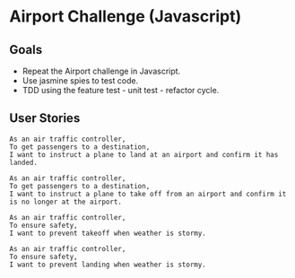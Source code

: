 # Airport Challenge (Javascript)

## Goals
- Repeat the Airport challenge in Javascript.
- Use jasmine spies to test code.
- TDD using the feature test - unit test - refactor cycle.

## User Stories

```
As an air traffic controller,
To get passengers to a destination,
I want to instruct a plane to land at an airport and confirm it has landed.
```

```
As an air traffic controller,
To get passengers to a destination,
I want to instruct a plane to take off from an airport and confirm it is no longer at the airport.
```

```
As an air traffic controller,
To ensure safety,
I want to prevent takeoff when weather is stormy.
```

```
As an air traffic controller,
To ensure safety,
I want to prevent landing when weather is stormy.
```

